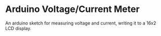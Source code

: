 # Arduino Voltage/Current Meter
An arduino sketch for measuring voltage and current, writing it to a 16x2 LCD display.
